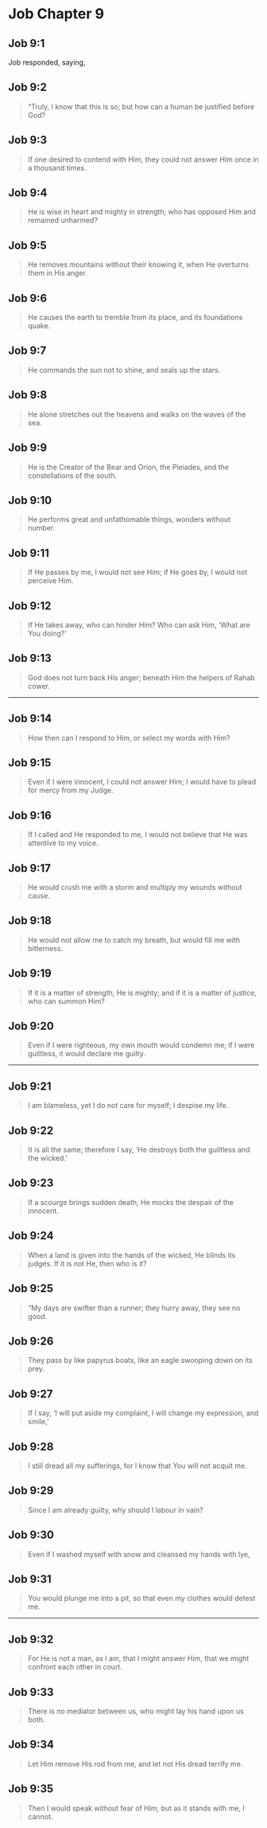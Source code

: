 # Job Chapter 9

## Job 9:1

Job responded, saying,

## Job 9:2

> “Truly, I know that this is so;
> but how can a human be justified before God?

## Job 9:3

> If one desired to contend with Him,
> they could not answer Him once in a thousand times.

## Job 9:4

> He is wise in heart and mighty in strength;
> who has opposed Him and remained unharmed?

## Job 9:5

> He removes mountains without their knowing it,
> when He overturns them in His anger.

## Job 9:6

> He causes the earth to tremble from its place,
> and its foundations quake.

## Job 9:7

> He commands the sun not to shine,
> and seals up the stars.

## Job 9:8

> He alone stretches out the heavens
> and walks on the waves of the sea.

## Job 9:9

> He is the Creator of the Bear and Orion, the Pleiades,
> and the constellations of the south.

## Job 9:10

> He performs great and unfathomable things,
> wonders without number.

## Job 9:11

> If He passes by me, I would not see Him;
> if He goes by, I would not perceive Him.

## Job 9:12

> If He takes away, who can hinder Him?
> Who can ask Him, ‘What are You doing?’

## Job 9:13

> God does not turn back His anger;
> beneath Him the helpers of Rahab cower.

---

## Job 9:14

> How then can I respond to Him,
> or select my words with Him?

## Job 9:15

> Even if I were innocent, I could not answer Him;
> I would have to plead for mercy from my Judge.

## Job 9:16

> If I called and He responded to me,
> I would not believe that He was attentive to my voice.

## Job 9:17

> He would crush me with a storm
> and multiply my wounds without cause.

## Job 9:18

> He would not allow me to catch my breath,
> but would fill me with bitterness.

## Job 9:19

> If it is a matter of strength, He is mighty;
> and if it is a matter of justice, who can summon Him?

## Job 9:20

> Even if I were righteous, my own mouth would condemn me;
> if I were guiltless, it would declare me guilty.

---

## Job 9:21

> I am blameless, yet I do not care for myself;
> I despise my life.

## Job 9:22

> It is all the same; therefore I say,
> ‘He destroys both the guiltless and the wicked.’

## Job 9:23

> If a scourge brings sudden death,
> He mocks the despair of the innocent.

## Job 9:24

> When a land is given into the hands of the wicked,
> He blinds its judges.
> If it is not He, then who is it?

## Job 9:25

> “My days are swifter than a runner;
> they hurry away, they see no good.

## Job 9:26

> They pass by like papyrus boats,
> like an eagle swooping down on its prey.

## Job 9:27

> If I say, ‘I will put aside my complaint,
> I will change my expression, and smile,’

## Job 9:28

> I still dread all my sufferings,
> for I know that You will not acquit me.

## Job 9:29

> Since I am already guilty,
> why should I labour in vain?

## Job 9:30

> Even if I washed myself with snow
> and cleansed my hands with lye,

## Job 9:31

> You would plunge me into a pit,
> so that even my clothes would detest me.

---

## Job 9:32

> For He is not a man, as I am, that I might answer Him,
> that we might confront each other in court.

## Job 9:33

> There is no mediator between us,
> who might lay his hand upon us both.

## Job 9:34

> Let Him remove His rod from me,
> and let not His dread terrify me.

## Job 9:35

> Then I would speak without fear of Him,
> but as it stands with me, I cannot.
